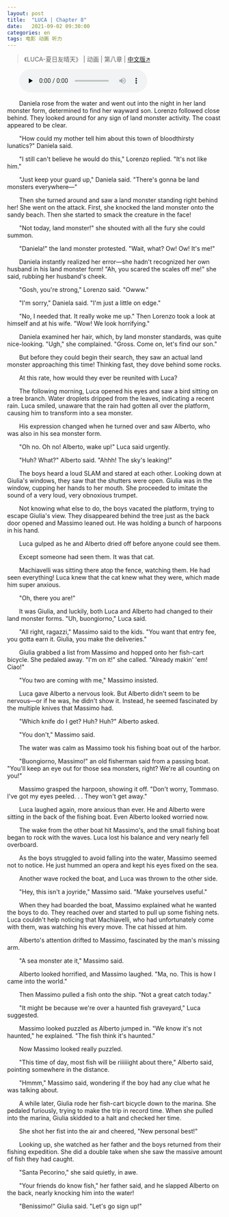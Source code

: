 ```yaml
---
layout: post
title:  "LUCA | Chapter 8"
date:   2021-09-02 09:30:00
categories: en
tags: 电影 动画 听力
---
```


>《LUCA-夏日友晴天》 | 动画 | 第八章 | [中文版↗](https://buyivi.xyz/wenji/luca-chapter8/)

​&emsp;&emsp;<audio id="audio" controls="" preload="none">
      <source id="m4a" src="https://buyivi.xyz/wenji/files/audio/Luca/Chapter8.m4a">
</audio>

&emsp;&emsp;Daniela rose from the water and went out into the night in her land monster form, determined to find her wayward son. Lorenzo followed close behind. They looked around for any sign of land monster activity. The coast appeared to be clear.

&emsp;&emsp;"How could my mother tell him about this town of bloodthirsty lunatics?" Daniela said.

&emsp;&emsp;"I still can't believe he would do this," Lorenzo replied. "It's not like him."

&emsp;&emsp;"Just keep your guard up," Daniela said. "There's gonna be land monsters everywhere—"

&emsp;&emsp;Then she turned around and saw a land monster standing right behind her! She went on the attack. First, she knocked the land monster onto the sandy beach. Then she started to smack the creature in the face!

&emsp;&emsp;"Not today, land monster!" she shouted with all the fury she could summon.

&emsp;&emsp;"Daniela!" the land monster protested. "Wait, what? Ow! Ow! It's me!"

&emsp;&emsp;Daniela instantly realized her error—she hadn't recognized her own husband in his land monster form! "Ah, you scared the scales off me!" she said, rubbing her husband's cheek.

&emsp;&emsp;"Gosh, you're strong," Lorenzo said. "Owww."

&emsp;&emsp;"I'm sorry," Daniela said. "I'm just a little on edge."

&emsp;&emsp;"No, I needed that. It really woke me up." Then Lorenzo took a look at himself and at his wife. "Wow! We look horrifying."

&emsp;&emsp;Daniela examined her hair, which, by land monster standards, was quite nice-looking. "Ugh," she complained. "Gross. Come on, let's find our son."

&emsp;&emsp;But before they could begin their search, they saw an actual land monster approaching this time! Thinking fast, they dove behind some rocks.

&emsp;&emsp;At this rate, how would they ever be reunited with Luca?

&emsp;&emsp;The following morning, Luca opened his eyes and saw a bird sitting on a tree branch. Water droplets dripped from the leaves, indicating a recent rain. Luca smiled, unaware that the rain had gotten all over the platform, causing him to transform into a sea monster.

&emsp;&emsp;His expression changed when he turned over and saw Alberto, who was also in his sea monster form.

&emsp;&emsp;"Oh no. Oh no! Alberto, wake up!" Luca said urgently.

&emsp;&emsp;"Huh? What?" Alberto said. "Ahhh! The sky's leaking!"

&emsp;&emsp;The boys heard a loud SLAM and stared at each other. Looking down at Giulia's windows, they saw that the shutters were open. Giulia was in the window, cupping her hands to her mouth. She proceeded to imitate the sound of a very loud, very obnoxious trumpet.

&emsp;&emsp;Not knowing what else to do, the boys vacated the platform, trying to escape Giulia's view. They disappeared behind the tree just as the back door opened and Massimo leaned out. He was holding a bunch of harpoons in his hand.

&emsp;&emsp;Luca gulped as he and Alberto dried off before anyone could see them.

&emsp;&emsp;Except someone had seen them. It was that cat.

&emsp;&emsp;Machiavelli was sitting there atop the fence, watching them. He had seen everything! Luca knew that the cat knew what they were, which made him super anxious.

&emsp;&emsp;"Oh, there you are!"

&emsp;&emsp;It was Giulia, and luckily, both Luca and Alberto had changed to their land monster forms. "Uh, buongiorno," Luca said.

&emsp;&emsp;"All right, ragazzi," Massimo said to the kids. "You want that entry fee, you gotta earn it. Giulia, you make the deliveries."

&emsp;&emsp;Giulia grabbed a list from Massimo and hopped onto her fish-cart bicycle. She pedaled away. "I'm on it!" she called. "Already makin' 'em! Ciao!"

&emsp;&emsp;"You two are coming with me," Massimo insisted.

&emsp;&emsp;Luca gave Alberto a nervous look. But Alberto didn't seem to be nervous—or if he was, he didn't show it. Instead, he seemed fascinated by the multiple knives that Massimo had.

&emsp;&emsp;"Which knife do I get? Huh? Huh?" Alberto asked.

&emsp;&emsp;"You don't," Massimo said.

&emsp;&emsp;The water was calm as Massimo took his fishing boat out of the harbor.

&emsp;&emsp;"Buongiorno, Massimo!" an old fisherman said from a passing boat. "You'll keep an eye out for those sea monsters, right? We're all counting on you!"

&emsp;&emsp;Massimo grasped the harpoon, showing it off. "Don't worry, Tommaso. I've got my eyes peeled. . . They won't get away."

&emsp;&emsp;Luca laughed again, more anxious than ever. He and Alberto were sitting in the back of the fishing boat. Even Alberto looked worried now.

&emsp;&emsp;The wake from the other boat hit Massimo's, and the small fishing boat began to rock with the waves. Luca lost his balance and very nearly fell overboard.

&emsp;&emsp;As the boys struggled to avoid falling into the water, Massimo seemed not to notice. He just hummed an opera and kept his eyes fixed on the sea.

&emsp;&emsp;Another wave rocked the boat, and Luca was thrown to the other side.

&emsp;&emsp;"Hey, this isn't a joyride," Massimo said. "Make yourselves useful."

&emsp;&emsp;When they had boarded the boat, Massimo explained what he wanted the boys to do. They reached over and started to pull up some fishing nets. Luca couldn't help noticing that Machiavelli, who had unfortunately come with them, was watching his every move. The cat hissed at him.

&emsp;&emsp;Alberto's attention drifted to Massimo, fascinated by the man's missing arm.

&emsp;&emsp;"A sea monster ate it," Massimo said.

&emsp;&emsp;Alberto looked horrified, and Massimo laughed. "Ma, no. This is how I came into the world."

&emsp;&emsp;Then Massimo pulled a fish onto the ship. "Not a great catch today."

&emsp;&emsp;"It might be because we're over a haunted fish graveyard," Luca suggested.

&emsp;&emsp;Massimo looked puzzled as Alberto jumped in. "We know it's not haunted," he explained. "The fish think it's haunted."

&emsp;&emsp;Now Massimo looked really puzzled.

&emsp;&emsp;"This time of day, most fish will be riiiiiight about there," Alberto said, pointing somewhere in the distance.

&emsp;&emsp;"Hmmm," Massimo said, wondering if the boy had any clue what he was talking about.

&emsp;&emsp;A while later, Giulia rode her fish-cart bicycle down to the marina. She pedaled furiously, trying to make the trip in record time. When she pulled into the marina, Giulia skidded to a halt and checked her time.

&emsp;&emsp;She shot her fist into the air and cheered, "New personal best!"

&emsp;&emsp;Looking up, she watched as her father and the boys returned from their fishing expedition. She did a double take when she saw the massive amount of fish they had caught.

&emsp;&emsp;"Santa Pecorino," she said quietly, in awe.

&emsp;&emsp;"Your friends do know fish," her father said, and he slapped Alberto on the back, nearly knocking him into the water!

&emsp;&emsp;"Benissimo!" Giulia said. "Let's go sign up!"